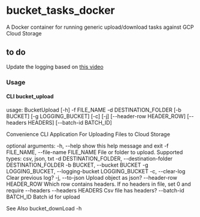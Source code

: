 # bucket_tasks_docker

A Docker container for running generic upload/download tasks against GCP Cloud Storage

## to do
Update the logging based on [this video](https://www.youtube.com/watch?v=9L77QExPmI0)

### Usage

#### CLI bucket_upload

usage: BucketUpload [-h] -f FILE_NAME -d DESTINATION_FOLDER [-b BUCKET] [-g LOGGING_BUCKET] [-c] [-j] [--header-row HEADER_ROW] [--headers HEADERS] [--batch-id BATCH_ID]

Convenience CLI Application For Uploading Files to Cloud Storage

optional arguments:
  -h, --help            show this help message and exit
  -f FILE_NAME, --file-name FILE_NAME
                        File or folder to upload. Supported types: csv, json, txt
  -d DESTINATION_FOLDER, --destination-folder DESTINATION_FOLDER
  -b BUCKET, --bucket BUCKET
  -g LOGGING_BUCKET, --logging-bucket LOGGING_BUCKET
  -c, --clear-log       Clear previous log?
  -j, --to-json         Upload object as json?
  --header-row HEADER_ROW
                        Which row contains headers. If no headers in file, set 0 and require --headers
  --headers HEADERS     Csv file has headers?
  --batch-id BATCH_ID   Batch id for upload

See Also bucket_downLoad -h

